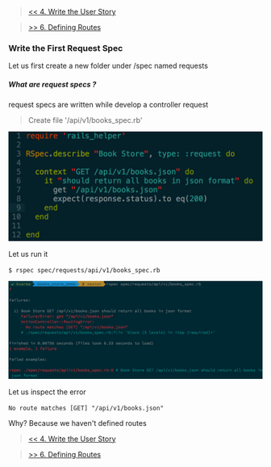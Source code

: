 > [<< 4. Write the User Story](step-4-write-user-story.md)

> [>> 6. Defining Routes](step-6-first-route.md)


### Write the First Request Spec

Let us first create a new folder under /spec named
requests

##### What are request specs ?
request specs are written while develop a controller request

> Create file '/api/v1/books_spec.rb'

![1](images/code/request_spec_1.png)

Let us run it

`$ rspec spec/requests/api/v1/books_spec.rb`

![1](images/results/request_spec_result_1.png)

Let us inspect the error

`No route matches [GET] "/api/v1/books.json"`

Why? Because we haven't defined routes

> [<< 4. Write the User Story](step-4-write-user-story.md)

> [>> 6. Defining Routes](step-6-first-route.md)
